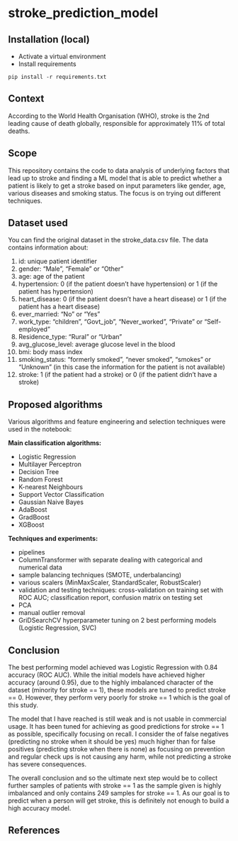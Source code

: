 # stroke_prediction_model

## Installation (local)
* Activate a virtual environment 
* Install requirements

```
pip install -r requirements.txt
```


## Context
According to the World Health Organisation (WHO), stroke is the 2nd leading cause of death globally, responsible for approximately 11% of total deaths.

## Scope
This repository contains the code to data analysis of underlying factors that lead up to stroke and finding a ML model that is able to predict whether a patient is likely to get a stroke based on input parameters like gender, age, various diseases and smoking status. The focus is on trying out different techniques.


## Dataset used
You can find the original dataset in the stroke_data.csv file. The data contains information about:
1) id: unique patient identifier
2) gender: “Male”, “Female” or “Other”
3) age: age of the patient
4) hypertension: 0 (if the patient doesn’t have hypertension) or 1 (if the patient has hypertension)
5) heart_disease: 0 (if the patient doesn’t have a heart disease) or 1 (if the patient has a heart disease)
6) ever_married: “No” or “Yes”
7) work_type: “children”, “Govt_job”, “Never_worked”, “Private” or “Self-employed”
8) Residence_type: “Rural” or “Urban”
9) avg_glucose_level: average glucose level in the blood
10) bmi: body mass index
11) smoking_status: “formerly smoked”, “never smoked”, “smokes” or “Unknown” (in
this case the information for the patient is not available)
12) stroke: 1 (if the patient had a stroke) or 0 (if the patient didn’t have a stroke)


## Proposed algorithms
Various algorithms and feature engineering and selection techniques were used in the notebook:

**Main classification algorithms:**
  * Logistic Regression
  * Multilayer Perceptron
  * Decision Tree
  * Random Forest
  * K-nearest Neighbours
  * Support Vector Classification
  * Gaussian Naive Bayes 
  * AdaBoost 
  * GradBoost
  * XGBoost

**Techniques and experiments:**
  * pipelines 
  * ColumnTransformer with separate dealing with categorical and numerical data
  * sample balancing techniques (SMOTE, underbalancing)
  * various scalers (MinMaxScaler, StandardScaler, RobustScaler)
  * validation and testing techniques: cross-validation on training set with ROC AUC; classification report, confusion matrix on testing set
  * PCA
  * manual outlier removal
  * GriDSearchCV hyperparameter tuning on 2 best performing models (Logistic Regression, SVC)


## Conclusion
The best performing model achieved was Logistic Regression with 0.84 accuracy (ROC AUC). 
While the initial models have achieved higher accuracy (around 0.95), due to the highly imbalanced character of the dataset (minority for stroke == 1), these models are tuned to predict stroke == 0. However, they perform very poorly for stroke == 1 which is the goal of this study. 

The model that I have reached is still weak and is not usable in commercial usage. It has been tuned for achieving as good predictions for stroke == 1 as possible, specifically focusing on recall. I consider the of false negatives (predicting no stroke when it should be yes) much higher than for false positives (predicting stroke when there is none) as focusing on prevention and regular check ups is not causing any harm, while not predicting a stroke has severe consequences.

The overall conclusion and so the ultimate next step would be to collect further samples of patients with stroke == 1 as the sample given is highly imbalanced and only contains 249 samples for stroke == 1. As our goal is to predict when a person will get stroke, this is definitely not enough to build a high accuracy model.

## References

